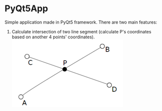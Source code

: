 # PyQt5App

Simple application made in PyQt5 framework. There are two main features:
  1) Calculate intersection of two line segment (calculate P's coordinates based on another 4 points' coordinates).
  ![](images/przeciecie.png)
